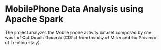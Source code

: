 # MobilePhone Data Analysis using Apache Spark

The project analyzes the Mobile phone activity dataset composed by one week of Call Details Records (CDRs) from the city of Milan and the Province of Trentino (Italy).
